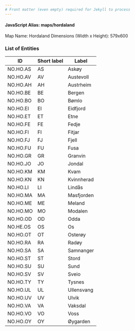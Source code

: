 ```yaml
---
# Front matter (even empty) required for Jekyll to process
---
```


#### JavaScript Alias: maps/hordaland

Map Name: Hordaland
Dimensions (Width x Height): 579x600





### List of Entities

ID | Short label | Label
---|---|---|
NO.HO.AS|AS|Askøy
NO.HO.AV|AV|Austevoll
NO.HO.AH|AH|Austrheim
NO.HO.BE|BE|Bergen
NO.HO.BO|BO|Bømlo
NO.HO.EI|EI|Eidfjord
NO.HO.ET|ET|Etne
NO.HO.FE|FE|Fedje
NO.HO.FI|FI|Fitjar
NO.HO.FJ|FJ|Fjell
NO.HO.FU|FU|Fusa
NO.HO.GR|GR|Granvin
NO.HO.JO|JO|Jondal
NO.HO.KM|KM|Kvam
NO.HO.KN|KN|Kvinnherad
NO.HO.LI|LI|Lindås
NO.HO.MA|MA|Masfjorden
NO.HO.ME|ME|Meland
NO.HO.MO|MO|Modalen
NO.HO.OD|OD|Odda
NO.HE.OS|OS|Os
NO.HO.OT|OT|Osterøy
NO.HO.RA|RA|Radøy
NO.HO.SA|SA|Samnanger
NO.HO.ST|ST|Stord
NO.HO.SU|SU|Sund
NO.HO.SV|SV|Sveio
NO.HO.TY|TY|Tysnes
NO.HO.UL|UL|Ullensvang
NO.HO.UV|UV|Ulvik
NO.HO.VA|VA|Vaksdal
NO.HO.VO|VO|Voss
NO.HO.OY|OY|Øygarden

